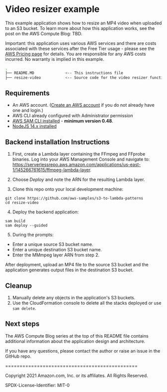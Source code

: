 
# Video resizer example

This example application shows how to resize an MP4 video when uploaded to an S3 bucket. To learn more about how this application works, see the post on the AWS Compute Blog: TBD.

Important: this application uses various AWS services and there are costs associated with these services after the Free Tier usage - please see the [AWS Pricing page](https://aws.amazon.com/pricing/) for details. You are responsible for any AWS costs incurred. No warranty is implied in this example.

```bash
.
├── README.MD              <-- This instructions file
├── resize-video           <-- Source code for the video resizer function
```

## Requirements

* An AWS account. ([Create an AWS account](https://portal.aws.amazon.com/gp/aws/developer/registration/index.html) if you do not already have one and login.)
* AWS CLI already configured with Administrator permission
* [AWS SAM CLI installed](https://docs.aws.amazon.com/serverless-application-model/latest/developerguide/serverless-sam-cli-install.html) - **minimum version 0.48**.
* [NodeJS 14.x installed](https://nodejs.org/en/download/)

## Backend installation Instructions

1. First, create a Lambda layer containing the FFmpeg and FFprobe binaries. Log into your AWS Management Console and navigate to: https://serverlessrepo.aws.amazon.com/applications/us-east-1/145266761615/ffmpeg-lambda-layer.

2. Choose *Deploy* and note the ARN for the resulting Lambda layer.

3. Clone this repo onto your local development machine:
```
git clone https://github.com/aws-samples/s3-to-lambda-patterns
cd resize-video
```
4. Deploy the backend application:
```
sam build
sam deploy --guided
```
5. During the prompts:
- Enter a unique source S3 bucket name.
- Enter a unique destination S3 bucket name.
- Enter the MMmpeg layer ARN from step 2.

After deployment, upload an MP4 file to the source S3 bucket and the application generates output files in the destination S3 bucket.

## Cleanup

1. Manually delete any objects in the application's S3 buckets.
2. Use the CloudFormation console to delete all the stacks deployed or use `sam delete`.

## Next steps

The AWS Compute Blog series at the top of this README file contains additional information about the application design and architecture.

If you have any questions, please contact the author or raise an issue in the GitHub repo.

==============================================

Copyright 2021 Amazon.com, Inc. or its affiliates. All Rights Reserved.

SPDX-License-Identifier: MIT-0
